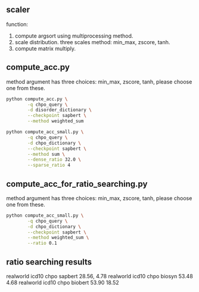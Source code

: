 ## scaler
function:
1. compute argsort using multiprocessing method.
2. scale distribution. three scales method: min_max, zscore, tanh.
3. compute matrix multiply.

## compute_acc.py
method argument has three choices: min_max, zscore, tanh, please choose one from these.

```bash
python compute_acc.py \
        -q chpo_query \
        -d disorder_dictionary \
        --checkpoint sapbert \
        --method weighted_sum
``` 

```bash
python compute_acc_small.py \
        -q chpo_query \
        -d chpo_dictionary \
        --checkpoint sapbert \
        --method sum \
        --dense_ratio 32.0 \
        --sparse_ratio 4
```  

## compute_acc_for_ratio_searching.py
method argument has three choices: min_max, zscore, tanh, please choose one from these.

```bash
python compute_acc_small.py \
        -q chpo_query \
        -d chpo_dictionary \
        --checkpoint sapbert \
        --method weighted_sum \
        --ratio 0.1
``` 

## ratio searching results
realworld icd10 chpo sapbert
28.56, 4.78
realworld icd10 chpo biosyn
53.48 4.68
realworld icd10 chpo biobert
53.90 18.52